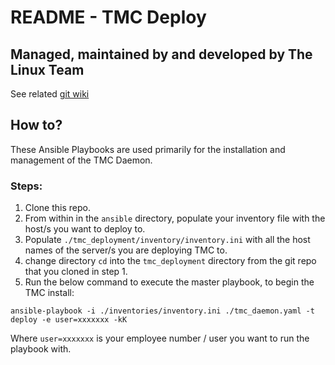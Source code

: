 # README - TMC Deploy  
## Managed, maintained by and developed by The Linux Team

See related [git wiki](https://gitwiki_here/tsd-linux/private-wiki/-/tree/master/team_projects/flask/TMC)

## How to?
These Ansible Playbooks are used primarily for the installation and management of the TMC Daemon.

### Steps:
1. Clone this repo.
2. From within in the `ansible` directory, populate your inventory file with the host/s you want to deploy to.
3. Populate `./tmc_deployment/inventory/inventory.ini` with all the host names of the server/s you are deploying TMC to.
4. change directory `cd` into the `tmc_deployment` directory from the git repo that you cloned in step 1.
5. Run the below command to execute the master playbook, to begin the TMC install:

  `ansible-playbook -i ./inventories/inventory.ini ./tmc_daemon.yaml -t deploy -e user=xxxxxxx -kK`

  Where `user=xxxxxxx` is your employee number / user you want to run the playbook with.
